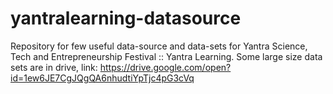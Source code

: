 # yantralearning-datasource
Repository for few useful data-source and data-sets for Yantra Science, Tech and Entrepreneurship Festival :: Yantra Learning.
Some large size data sets are in drive, link: https://drive.google.com/open?id=1ew6JE7CgJQgQA6nhudtiYpTjc4pG3cVq
